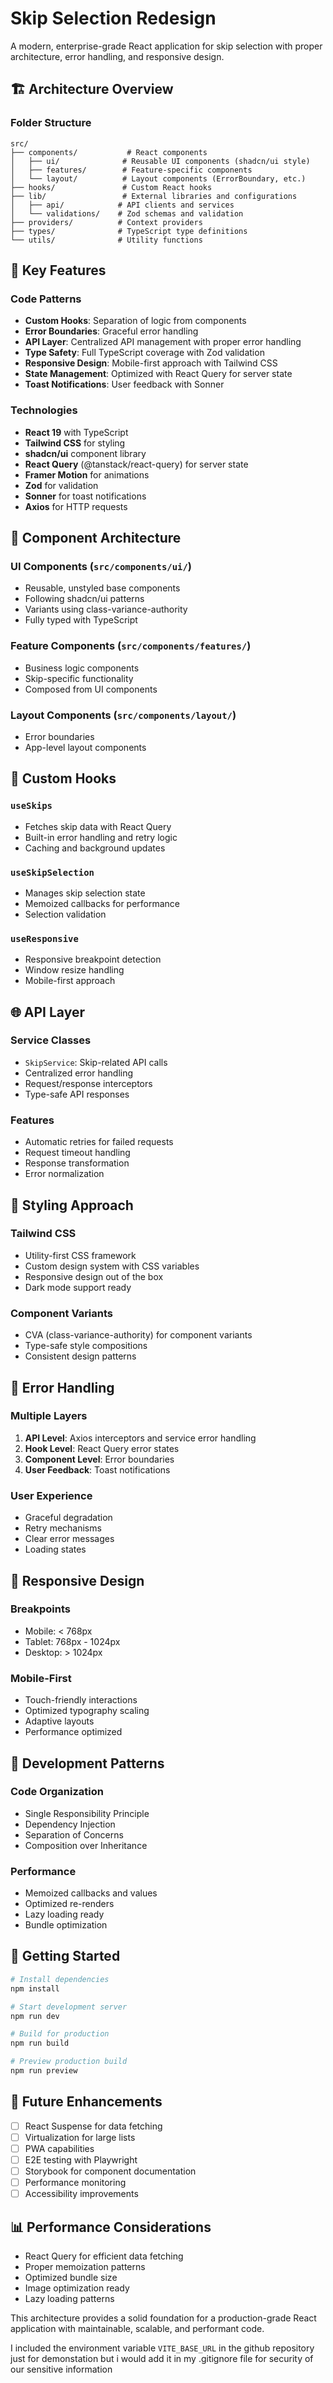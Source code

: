 # Skip Selection Redesign

A modern, enterprise-grade React application for skip selection with proper architecture, error handling, and responsive design.

## 🏗️ Architecture Overview

### Folder Structure
```
src/
├── components/           # React components
│   ├── ui/              # Reusable UI components (shadcn/ui style)
│   ├── features/        # Feature-specific components
│   └── layout/          # Layout components (ErrorBoundary, etc.)
├── hooks/               # Custom React hooks
├── lib/                 # External libraries and configurations
│   ├── api/            # API clients and services
│   └── validations/    # Zod schemas and validation
├── providers/          # Context providers
├── types/              # TypeScript type definitions
└── utils/              # Utility functions
```

## 🚀 Key Features

### Code Patterns
- **Custom Hooks**: Separation of logic from components
- **Error Boundaries**: Graceful error handling
- **API Layer**: Centralized API management with proper error handling
- **Type Safety**: Full TypeScript coverage with Zod validation
- **Responsive Design**: Mobile-first approach with Tailwind CSS
- **State Management**: Optimized with React Query for server state
- **Toast Notifications**: User feedback with Sonner

### Technologies
- **React 19** with TypeScript
- **Tailwind CSS** for styling
- **shadcn/ui** component library
- **React Query** (@tanstack/react-query) for server state
- **Framer Motion** for animations
- **Zod** for validation
- **Sonner** for toast notifications
- **Axios** for HTTP requests

## 📁 Component Architecture

### UI Components (`src/components/ui/`)
- Reusable, unstyled base components
- Following shadcn/ui patterns
- Variants using class-variance-authority
- Fully typed with TypeScript

### Feature Components (`src/components/features/`)
- Business logic components
- Skip-specific functionality
- Composed from UI components

### Layout Components (`src/components/layout/`)
- Error boundaries
- App-level layout components

## 🎣 Custom Hooks

### `useSkips`
- Fetches skip data with React Query
- Built-in error handling and retry logic
- Caching and background updates

### `useSkipSelection`
- Manages skip selection state
- Memoized callbacks for performance
- Selection validation

### `useResponsive`
- Responsive breakpoint detection
- Window resize handling
- Mobile-first approach

## 🌐 API Layer

### Service Classes
- `SkipService`: Skip-related API calls
- Centralized error handling
- Request/response interceptors
- Type-safe API responses

### Features
- Automatic retries for failed requests
- Request timeout handling
- Response transformation
- Error normalization

## 🎨 Styling Approach

### Tailwind CSS
- Utility-first CSS framework
- Custom design system with CSS variables
- Responsive design out of the box
- Dark mode support ready

### Component Variants
- CVA (class-variance-authority) for component variants
- Type-safe style compositions
- Consistent design patterns

## 🔧 Error Handling

### Multiple Layers
1. **API Level**: Axios interceptors and service error handling
2. **Hook Level**: React Query error states
3. **Component Level**: Error boundaries
4. **User Feedback**: Toast notifications

### User Experience
- Graceful degradation
- Retry mechanisms
- Clear error messages
- Loading states

## 📱 Responsive Design

### Breakpoints
- Mobile: < 768px
- Tablet: 768px - 1024px
- Desktop: > 1024px

### Mobile-First
- Touch-friendly interactions
- Optimized typography scaling
- Adaptive layouts
- Performance optimized

## 🧪 Development Patterns

### Code Organization
- Single Responsibility Principle
- Dependency Injection
- Separation of Concerns
- Composition over Inheritance

### Performance
- Memoized callbacks and values
- Optimized re-renders
- Lazy loading ready
- Bundle optimization

## 🚀 Getting Started

```bash
# Install dependencies
npm install

# Start development server
npm run dev

# Build for production
npm run build

# Preview production build
npm run preview
```

## 🔮 Future Enhancements

- [ ] React Suspense for data fetching
- [ ] Virtualization for large lists
- [ ] PWA capabilities
- [ ] E2E testing with Playwright
- [ ] Storybook for component documentation
- [ ] Performance monitoring
- [ ] Accessibility improvements

## 📊 Performance Considerations

- React Query for efficient data fetching
- Proper memoization patterns
- Optimized bundle size
- Image optimization ready
- Lazy loading patterns

This architecture provides a solid foundation for a production-grade React application with maintainable, scalable, and performant code.

I included the environment variable `VITE_BASE_URL` in the github repository just for demonstation but i would add it in my .gitignore file for security of our sensitive information
